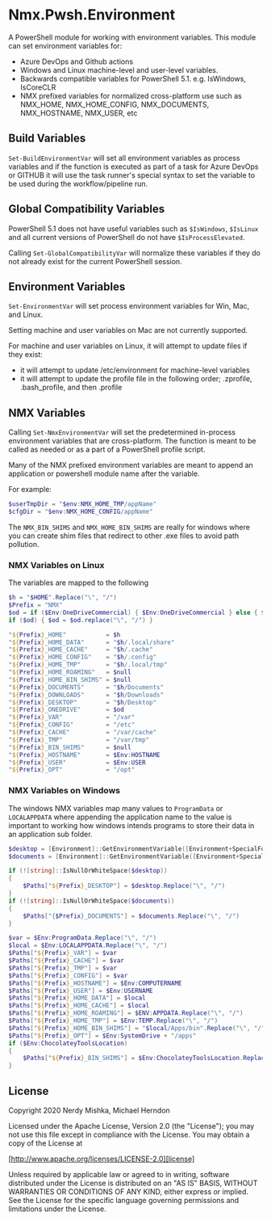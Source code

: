 # Nmx.Pwsh.Environment

A PowerShell module for working with environment variables.  This module
can set environment variables for:

- Azure DevOps and Github actions
- Windows and Linux machine-level and user-level variables.
- Backwards compatible variables for PowerShell 5.1. e.g. IsWindows, IsCoreCLR
- NMX prefixed variables for normalized cross-platform use such as
  NMX_HOME, NMX_HOME_CONFIG, NMX_DOCUMENTS, NMX_HOSTNAME, NMX_USER, etc

## Build Variables

`Set-BuildEnvironmentVar` will set all environment variables as process variables
and if the function is executed as part of a task for Azure DevOps or GITHUB
it will use the task runner's special syntax to set the variable to be used
during the workflow/pipeline run.

## Global Compatibility Variables

PowerShell 5.1 does not have useful variables such as `$IsWindows`, `$IsLinux` and
all current versions of PowerShell do not have `$IsProcessElevated`.

Calling `Set-GlobalCompatibilityVar` will normalize these variables if they do
not already exist for the current PowerShell session.

## Environment Variables

`Set-EnvironmentVar` will set process environment variables for Win, Mac, and
Linux.

Setting machine and user variables on Mac are not currently supported.

For machine and user variables on Linux, it will attempt to update files
if they exist:

- it will attempt to update /etc/environment for machine-level variables
- it will attempt to update the profile file in the following order; .zprofile,
  .bash_profile, and then .profile

## NMX Variables

Calling `Set-NmxEnvironmentVar` will set the predetermined in-process environment
variables that are cross-platform.  The function is meant to be called as needed
or as a part of a PowerShell profile script.

Many of the NMX prefixed environment variables are meant to append an application
or powershell module name after the variable.

For example:

```powershell
$userTmpDir = "$env:NMX_HOME_TMP/appName"
$cfgDir = "$env:NMX_HOME_CONFIG/appName"
```

The `NMX_BIN_SHIMS` and `NMX_HOME_BIN_SHIMS` are really for windows where you can
create shim files that redirect to other .exe files to avoid path pollution.

### NMX Variables on Linux

The variables are mapped to the following

```powershell
$h = "$HOME".Replace("\", "/")
$Prefix = "NMX"
$od = if ($Env:OneDriveCommercial) { $Env:OneDriveCommercial } else { $Env:OneDrive }
if ($od) { $od = $od.replace("\", "/") }

"${Prefix}_HOME"           = $h
"${Prefix}_HOME_DATA"      = "$h/.local/share"
"${Prefix}_HOME_CACHE"     = "$h/.cache"
"${Prefix}_HOME_CONFIG"    = "$h/.config"
"${Prefix}_HOME_TMP"       = "$h/.local/tmp"
"${Prefix}_HOME_ROAMING"   = $null
"${Prefix}_HOME_BIN_SHIMS" = $null
"${Prefix}_DOCUMENTS"      = "$h/Documents"
"${Prefix}_DOWNLOADS"      = "$h/Downloads"
"${Prefix}_DESKTOP"        = "$h/Desktop"
"${Prefix}_ONEDRIVE"       = $od
"${Prefix}_VAR"            = "/var"
"${Prefix}_CONFIG"         = "/etc"
"${Prefix}_CACHE"          = "/var/cache"
"${Prefix}_TMP"            = "/var/tmp"
"${Prefix}_BIN_SHIMS"      = $null
"${Prefix}_HOSTNAME"       = $Env:HOSTNAME
"${Prefix}_USER"           = $Env:USER
"${Prefix}_OPT"            = "/opt"
```

### NMX Variables on Windows

The windows NMX variables map many values to `ProgramData` or `LOCALAPPDATA`
where appending the application name to the value is important to working how
windows intends programs to store their data in an application sub folder.

```powershell
$desktop = [Environment]::GetEnvironmentVariable([Environment+SpecialFolder]::Desktop)
$documents = [Environment]::GetEnvironmentVariable([Environment+SpecialFolder]::MyDocuments)

if (![string]::IsNullOrWhiteSpace($desktop))
{
    $Paths["${Prefix}_DESKTOP"] = $desktop.Replace("\", "/")
}
if (![string]::IsNullOrWhiteSpace($documents))
{
    $Paths["{$Prefix}_DOCUMENTS"] = $documents.Replace("\", "/")
}

$var = $Env:ProgramData.Replace("\", "/")
$local = $Env:LOCALAPPDATA.Replace("\", "/")
$Paths["${Prefix}_VAR"] = $var
$Paths["${Prefix}_CACHE"] = $var
$Paths["${Prefix}_TMP"] = $var
$Paths["${Prefix}_CONFIG"] = $var
$Paths["${Prefix}_HOSTNAME"] = $Env:COMPUTERNAME
$Paths["${Prefix}_USER"] = $Env:USERNAME
$Paths["${Prefix}_HOME_DATA"] = $local
$Paths["${Prefix}_HOME_CACHE"] = $local
$Paths["${Prefix}_HOME_ROAMING"] = $ENV:APPDATA.Replace("\", "/")
$Paths["${Prefix}_HOME_TMP"] = $Env:TEMP.Replace("\", "/")
$Paths["${Prefix}_HOME_BIN_SHIMS"] = "$local/Apps/bin".Replace("\", "/")
$Paths["${Prefix}_OPT"] = $Env:SystemDrive + "/apps"
if ($Env:ChocolateyToolsLocation)
{
    $Paths["${Prefix}_BIN_SHIMS"] = $Env:ChocolateyToolsLocation.Replace("\", "/")
}
```

## License

Copyright 2020 Nerdy Mishka, Michael Herndon

Licensed under the Apache License, Version 2.0 (the "License");
you may not use this file except in compliance with the License.
You may obtain a copy of the License at

  [http://www.apache.org/licenses/LICENSE-2.0][license]

Unless required by applicable law or agreed to in writing, software
distributed under the License is distributed on an "AS IS" BASIS,
WITHOUT WARRANTIES OR CONDITIONS OF ANY KIND, either express or implied.
See the License for the specific language governing permissions and
limitations under the License.

[license]: http://www.apache.org/licenses/LICENSE-2.0
